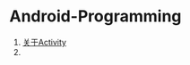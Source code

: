 # Android-Programming

1. [关于Activity](https://github.com/Shouheng88/Android-Programming/blob/master/%E5%85%B3%E4%BA%8EActivity.md)
2. 


